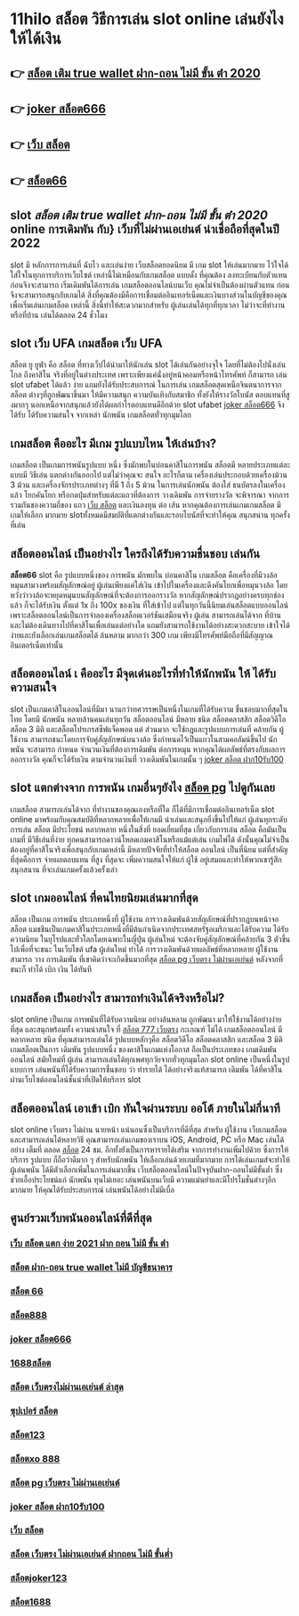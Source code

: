 # 11hilo สล็อต วิธีการเล่น slot online  เล่นยังไงให้ได้เงิน

## 👉 [สล็อต เติม true wallet ฝาก-ถอน ไม่มี ขั้น ต่ํา 2020](https://m.gamblerape.com/login?action=login)
## 👉 [joker สล็อต666](https://m.gamblerape.com/login?action=login)
## 👉 [เว็บ สล็อต](https://www.gamblerape.com/demogame/)
## 👉 [สล็อต66](https://m.gamblerape.com/login?action=register)

##  slot ***สล็อต เติม true wallet ฝาก-ถอน ไม่มี ขั้น ต่ํา 2020*** online การเดิมพัน กับ} เว็บที่ไม่ผ่านเอเย่นต์ น่าเชื่อถือที่สุดในปี 2022 

 slot  มี หลักการการเล่นที่ ฉับไว  และเล่นง่าย  เว็บสล็อตยอดนิยม มี เกม slot ให้เล่นมากมาย ไว้ใจได้ใส่ใจในทุกการบริการเว็บไซต์ เหล่านี้ไม่เหมือนกับเกมสล็อต แบบดั้ง ที่คุณต้อง ลงทะเบียนกับตัวแทนก่อนจึงจะสามารถ เริ่มเดิมพันได้การเล่น เกมสล็อตออนไลน์บนเว็บ คุณไม่จำเป็นต้องผ่านตัวแทน ก่อนจึงจะสามารถสนุกกับเกมได้ สิ่งที่คุณต้องมีคือการเชื่อมต่ออินเทอร์เน็ตและเงินบางส่วนในบัญชีของคุณเพื่อเริ่มเล่นเกมสล็อต เหล่านี้ สิ่งนี้ทำให้สะดวกมากสำหรับ ผู้เล่นเล่นได้ทุกที่ทุกเวลา ไม่ว่าจะที่ทำงานหรือที่บ้าน เล่นได้ตลอด 24 ชั่วโมง

##  slot เว็บ UFA  เกมสล็อต  เว็บ UFA

สล็อต ยู ยูฟ่า คือ สล็อต ที่ทางเว็ปได้นำมาให้นักเล่น slot  ได้เล่นกันอย่างจุใจ โดยที่ไม่ต้องไปนั่งเล่นไกล ถึงคาสิโน จริงที่อยู่ในต่างประเทศ เพราะเพียงแค่นั่งอยู่หน้าคอมหรือหน้าโทรศัพท์ ก็สามารถ เล่น slot ufabet  ได้แล้ว  ง่าย  แถมยังได้รับประสบการณ์ ในการเล่น เกมสล็อตสุดเหนือจินตนาการจากสล็อต ต่างๆที่ถูกพัฒนาขึ้นมา ให้มีความสนุก ความบันเทิงกับสมาชิก   ทั้งยังให้รางวัลโบนัส ตอบแทนที่สูงมากๆ นอกเหนือจากสนุกแล้วยังได้ผลกำไรตอบแทนดีอีกด้วย  slot ufabet [joker สล็อต666](https://www.gamblerape.com/demogame/)  จึงได้รับ ได้รับความสนใจ จากเหล่า นักพนัน  เกมสล็อตทั่วทุกมุมโลก 


##  เกมสล็อต คืออะไร มีเกม รูปแบบไหน ให้เล่นบ้าง?

เกมสล็อต เป็นเกมการพนันรูปแบบ หนึ่ง ซึ่งมักพบในบ่อนคาสิโนการพนัน สล็อตมี หลายประเภทแต่ละแบบมี วิธีเล่น   แตกต่างกันออกไป แต่ไม่ว่าคุณจะ สนใจ อะไรก็ตาม เครื่องเล่นประกอบด้วยเครื่องม้วน 3 ม้วน และเครื่องจักรประเภทต่างๆ  ที่มี 1 ถึง 5 ม้วน ในการเล่นนักพนัน ต้องใส่ ธนบัตรลงในเครื่องแล้ว โยกคันโยก หรือกดปุ่มสำหรับแต่ละแถวที่ต้องการ วางเดิมพัน  การจ่ายรางวัล จะพิจารณา จากการรวมกันของความถี่ของ แถว [เว็บ สล็อต](https://m.gamblerape.com/login?action=register) และเงินลงทุน ต่อ เส้น หากคุณต้องการเล่นเกมเกมสล็อต มีเกมให้เลือก มากมาย slotทั้งหมดมีสมบัติที่แตกต่างกันและรอบโบนัสที่จะทำให้คุณ สนุกสนาน ทุกครั้งที่เล่น


## สล็อตออนไลน์  เป็นอย่างไร ใครถึงได้รับความชื่นชอบ เล่นกัน

 **สล็อต66** slot  คือ รูปแบบหนึ่งของ การพนัน มักพบใน บ่อนคาสิโน  เกมสล็อต  คือเครื่องที่มีวงล้อหมุนสามวงพร้อมสัญลักษณ์อยู่ ผู้เล่นเพียงแค่ใส่เงิน เข้าไปในเครื่องและดึงคันโยกเพื่อหมุนวงล้อ โดยหวังว่าวงล้อจะหยุดหมุนบนสัญลักษณ์ที่จะต้องการออกรางวัล หากสัญลักษณ์ปรากฏอย่างครบทุกช่องแล้ว ก็จะได้รับเงิน  ตั้งแต่ 1x ถึง 100x ของเงิน ที่ใส่เข้าไป แต่ในทุกวันนี้นิยมเล่นสล็อตแบบออนไลน์ เพราะสล็อตออนไลน์เป็นการจำลองเครื่องสล็อตเวอร์ชันเสมือนจริง ผู้เล่น สามารถเล่นได้จาก ที่บ้าน และไม่ต้องเดินทางไปที่คาสิโนเพื่อเล่นแต่อย่างใด แถมยังสามารถใช้งานได้อย่างสะดวกสะบาย เข้าใจได้ง่ายและยังเลือกเล่นเกมสล็อตได้ ล้นหลาม มากกว่า 300 เกม เพียงมีโทรศัพท์มือถือที่มีสัญญาณอินเตอร์เน็ตเท่านั้น 


##  สล็อตออนไลน์ เ คืออะไร มีจุดเด่นอะไรที่ทำให้นักพนัน ให้ ได้รับความสนใจ 

 slot เป็นเกมคาสิโนออนไลน์ที่มีมา นานกว่าทศวรรษเป็นหนึ่งในเกมที่ได้รับความ ชื่นชอบมากที่สุดในไทย โดยมี นักพนัน หลายล้านคนเล่นทุกวัน  สล็อตออนไลน์ มีหลาย ชนิด  สล็อตคลาสสิก สล็อตวิดีโอ สล็อต 3 มิติ และสล็อตโปรเกรสซีฟแจ็คพอต แต่ ส่วนมาก จะใช้กฎและรูปแบบการเล่นที่ คล้ายกัน  ผู้ใช้งาน สามารถชนะโดยการจับคู่สัญลักษณ์บนวงล้อ ซึ่งกำหนดไว้เป็นแถวในสามคอลัมน์ขึ้นไป นักพนัน จะสามารถ กำหนด จำนวนเงินที่ต้องการเดิมพัน ต่อการหมุน หากคุณได้ผลลัพธ์ที่ตรงกับผลการออกรางวัล คุณก็จะได้รับเงิน ตามจำนวนเงินที่ วางเดิมพันในเกมนั้น ๆ
 [joker สล็อต ฝาก10รับ100](https://www.gamblerape.com/demogame/)

##  slot แตกต่างจาก การพนัน  เกมอื่นๆยังไง [สล็อต pg](https://m.gamblerape.com/login?action=register) ไปดูกันเลย

เกมสล็อต สามารถเล่นได้จาก ที่ทำงานของคุณเองหรือที่ใด ก็ได้ที่มีการเชื่อมต่ออินเทอร์เน็ต  slot online มาพร้อมกับคุณสมบัติที่หลากหลายเพื่อให้เกมมี น่าเล่นและสนุกยิ่งขึ้นไปให้แก่ ผู้เล่นทุกระดับ การเล่น สล็อต  มีประโยชน์ หลากหลาย หนึ่งในสิ่งที่ ยอดเยี่ยมที่สุด เกี่ยวกับการเล่น สล็อต คือมันเป็นเกมที่ มีวิธีเล่นที่ง่าย  ทุกคนสามารถดาวน์โหลดเกมคาสิโนหรือแม้แต่เล่น เกมไพ่ได้ ดังนั้นคุณไม่จำเป็นต้องอยู่ที่คาสิโนจริงเพื่อสนุกกับเกมเหล่านี้ มีหลายปัจจัยที่ทำให้สล็อต ออนไลน์ เป็นที่นิยม แต่ที่สำคัญที่สุดคือการ จ่ายผลตอบแทน ที่สูง ที่สุดจะ เพิ่มความสนใจให้แก่ ผู้ใช้ อยู่เสมอและทำให้พวกเขารู้สึกสนุกสนาน ที่จะเล่นเกมครั้งแล้วครั้งเล่า


##  slot เกมออนไลน์ ที่คนไทยนิยมเล่นมากที่สุด

สล็อต เป็นเกม  การพนัน ประเภทหนึ่งที่ ผู้ใช้งาน  การวางเดิมพันด้วยสัญลักษณ์ที่ปรากฏบนหน้าจอ สล็อต แมชชีนเป็นเกมคาสิโนประเภทหนึ่งที่มีต้นกำเนิดจากประเทศสหรัฐอเมริกาและได้รับความ  ได้รับความนิยม ในยุโรปและทั่วโลกโดยเฉพาะในญี่ปุ่น  ผู้เล่นใหม่ จะต้องจับคู่สัญลักษณ์ที่คล้ายกัน 3 ตัวขึ้นไปเพื่อที่จะชนะ ในเว็บไชต์  ufa  ผู้เล่นใหม่  ทำได้   การวางเดิมพันด้วยผลลัพธ์ที่หลากหลาย  ผู้ใช้งานสามารถ วาง การเดิมพัน ที่เขาคิดว่าจะเกิดขึ้นมากที่สุด [สล็อต pg เว็บตรง ไม่ผ่านเอเย่นต์](https://m.gamblerape.com/login?action=register) หลังจากที่ชนะก็ ทำได้  เบิก  เงิน ได้ทันที


##  เกมสล็อต เป็นอย่างไร สามารถทำเงินได้จริงหรือไม่?

 slot online เป็นเกม การพนันที่ได้รับความนิยม อย่างล้นหลาม ถูกพัฒนา  มาให้ใช้งานได้อย่างง่ายที่สุด  และสนุกพร้อมทั้ง  ความน่าสนใจ ที่ [สล็อต 777 เว็บตรง]() กะเกณฑ์ ไม่ได้ เกมสล็อตออนไลน์  มีหลากหลาย ชนิด ที่คุณสามารถเล่นได้ รูปแบบหลักๆคือ  สล็อตวิดีโอ สล็อตคลาสสิก และสล็อต 3 มิติ เกมสล็อตเป็นการ เดิมพัน  รูปแบบหนึ่ง ของคาสิโนเกมแห่งโอกาส ถือเป็นประเภทของ เกมเดิมพันออนไลน์  สมัยใหม่ที่ ผู้เล่น สามารถเล่นได้ทุกเพศทุกวัยจากทั่วทุกมุมโลก  slot online เป็นหนึ่งในรูปแบบการ เล่นพนันที่ได้รับความการชื่นชอบ  ว่า  ทำรายได้ ได้อย่างจริงแท้สามารถ เดิมพัน ได้ที่คาสิโนผ่านเว็บไซต์ออนไลน์ชั้นนำที่เปิดให้บริการ slot 


##  สล็อตออนไลน์  เอาเข้า  เบิก  ทันใจผ่านระบบ ออโต้  ภายในไม่กี่นาที 

 slot online เว็บตรง ไม่ผ่าน นายหน้า แน่นอนซึ่งเป็นบริการที่ดีที่สุด  สำหรับ ผู้ใช้งาน เว็บเกมสล็อต  และสามารถเล่นได้หลายวิธี  คุณสามารถเล่นเกมของเราบน iOS, Android, PC หรือ Mac เล่นได้อย่าง เต็มที่ ตลอด [สล็อต]() 24 ชม. อีกทั้งยังเป็นการหารายได้เสริม จากการทำงานเพิ่มไปด้วย ซึ่งการให้บริการ รูปแบบ ก็ถือว่าดีมาก ๆ สำหรับนักพนัน ให้เลือกเล่นด้วยเกมที่มากมาย การได้เล่นเกมส์จะทำให้  ผู้เล่นพนัน  ได้มีตัวเลือกเพิ่มในการเล่นมากขึ้น  เว็บสล็อตออนไลน์ในปัจจุบันฝาก-ถอนไม่มีขั้นต่ำ ซึ่งช่วยเอื้อประโยชน์แก่ นักพนัน ทุนไม่เยอะ เล่นพนันบนเว็บมี ความแม่นยำและมีโปรโมชั่นต่างๆอีกมากมาย ให้คุณได้รับประสบการณ์  เล่นพนันได้อย่างไม่มีเบื่อ

## ศูนย์รวมเว็บพนันออนไลน์ที่ดีที่สุด

### [เว็บ สล็อต แตก ง่าย 2021 ฝาก ถอน ไม่มี ขั้น ต่ํา](https://atom.io/themes/ทางเข้า%20เว็บตรง%20สล็อต%20โอน%20ผ่าน%20วอ%20เลท%20ไม่มีขั้น%20ต่ํา%202021%20สล็อตออนไลน์%20สล็อตPG%20ทดลองเล่นฟรี%20เล่นง่าย%20แตกไว%20รวมทุกค่ายใหม่%202022)
### [สล็อต ฝาก-ถอน true wallet ไม่มี บัญชีธนาคาร](https://atom.io/themes/สมัคร%20สล็อตเว็บตรง%20สล็อต789%20สล็อตออนไลน์%20ทดลองเล่น%20เกมสล็อตที่ดีที่สุด%20ใหม่ล่าสุด2022)
### [สล็อต 66](https://atom.io/themes/สมัคร%20สล็อตเว็บตรง%20สล็อต%20เว็บตรงไม่ผ่านเอเย่นต์%20ล่าสุด%20ทดลองเล่น%20เกมสล็อตที่ดีที่สุด%20ใหม่ล่าสุด2022)
### [สล็อต888](https://atom.io/themes/สมัคร%20สล็อตเว็บตรง%20สล็อต%20xo%20เครดิตฟรี%20สล็อตออนไลน์%20ทดลองเล่นสล็อตทุกค่าย%20เกมสล็อตที่ดีที่สุด%20ใหม่ล่าสุด2022)
### [joker สล็อต666](https://atom.io/themes/ทางเข้า%20สล็อต%20เว็บตรง%20สล็อต%20เครดิต%20ฟรี%20100%20ไม่%20ต้อง%20แชร์2021ล่าสุด%20ทดลองเล่น%20เกมสล็อต%20ใหม่ล่าสุด2022)
### [1688สล็อต](https://atom.io/themes/ทางเข้า%20เว็บตรง%20สล็อตxo168%20สล็อตออนไลน์%20สล็อตPG%20ทดลองเล่นฟรี%20เล่นง่าย%20แตกไว%20รวมทุกค่ายใหม่%202022)
### [สล็อต เว็บตรงไม่ผ่านเอเย่นต์ ล่าสุด](https://atom.io/themes/สมัคร%20สล็อตเว็บตรง%20สล็อตxoทั้งหมด%20สล็อตออนไลน์%20ทดลองเล่น%20เกมสล็อตที่ดีที่สุด%20ใหม่ล่าสุด2022)
### [ซุปเปอร์ สล็อต](https://atom.io/themes/สมัคร%20สล็อตเว็บตรง%20สล็อต%20xo%20ฝาก-ถอน%20ไม่มี%20ขั้น%20ต่ํา%20ทดลองเล่น%20สล็อตออนไลน์%20เกมสล็อตที่ดีที่สุด%20ใหม่ล่าสุด2022)
### [สล็อต123](https://atom.io/themes/สมัคร%20สล็อตเว็บตรง%20สล็อต%20โอน%20ผ่าน%20วอ%20เลท%20ไม่มีขั้น%20ต่ํา%202021%20ทดลองเล่น%20เกมสล็อตที่ดีที่สุด%20ใหม่ล่าสุด2022)
### [สล็อตxo 888](https://atom.io/themes/เว็บเกมทดลองเล่นสล็อตฟรี%20สล็อต%20mgm99%20สล็อตออนไลน์%20PGSLOT%20สล็อตฟรี%20รวมทุกเว็บดัง%20รวมทุกค่ายใหม่)
### [สล็อต pg เว็บตรง ไม่ผ่านเอเย่นต์](https://atom.io/themes/สมัคร%20สล็อตเว็บตรง%20สล็อต888%20สล็อตออนไลน์%20ทดลองเล่นสล็อตทุกค่าย%20ใหม่ล่าสุด2022)
### [joker สล็อต ฝาก10รับ100](https://atom.io/themes/สมัคร%20สล็อตเว็บตรง%20สล็อต666%20ทดลองเล่น%20เกมสล็อตที่ดีที่สุด%20ใหม่ล่าสุด2022)
### [เว็บ สล็อต](https://atom.io/themes/เว็บเกมสล็อตออนไลน์ทดลองเล่นฟรี%20สล็อต1688%20สล็อตออนไลน์%20สล็อตPG%20รวมทุกค่ายใหม่%20อัพเดทเกมส์ใหม่2022)
### [สล็อต เว็บตรง ไม่ผ่านเอเย่นต์ ฝากถอน ไม่มี ขั้นต่ำ](https://atom.io/themes/เว็บเกมทดลองเล่นสล็อตฟรี%20สล็อตxo168%20สล็อตออนไลน์%20PGSLOT%20สล็อตฟรี%20รวมทุกเว็บดัง%20รวมทุกค่ายใหม่)
### [สล็อตjoker123](https://atom.io/themes/สมัคร%20เว็บตรง%20สล็อต999%20สล็อตออนไลน์%20ทดลองเล่นสล็อตทุกค่าย%20ใหม่ล่าสุด2022)
### [สล็อต1688](https://atom.io/themes/ทดลองเล่นสล็อต%202022%20ไม่ต้องสมัคร%20สล็อต666%20สล็อตออนไลน์%20PGSLOT%20ทดลองเล่นสล็อต)